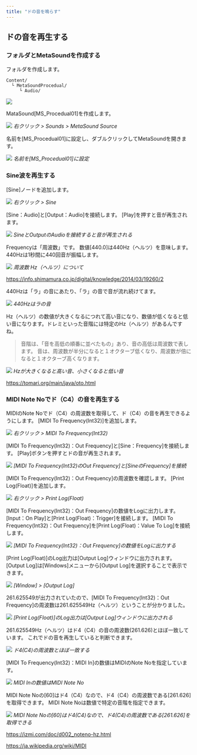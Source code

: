 ```yaml
---
title: "ドの音を鳴らす"
---
```


## ドの音を再生する

### フォルダとMetaSoundを作成する

フォルダを作成します。

```
Content/
  └ MetaSoundProcedual/
     └ Audio/
```

![](/images/books/ue5_metasound_createsound/chapter02_play_c_sound/2022-08-19-08-17-30.png)

MataSound[MS_Procedual01]を作成します。

![](/images/books/ue5_metasound_createsound/chapter02_play_c_sound/2022-08-19-08-18-55.png)
*右クリック > Sounds > MetaSound Source*

名前を[MS_Procedual01]に設定し、ダブルクリックしてMetaSoundを開きます。

![](/images/books/ue5_metasound_createsound/chapter02_play_c_sound/2022-08-19-08-20-00.png)
*名前を[MS_Procedual01]に設定*

### Sine波を再生する

[Sine]ノードを追加します。

![](/images/books/ue5_metasound_createsound/chapter02_play_c_sound/2022-08-21-18-27-33.png)
*右クリック > Sine*

[Sine：Audio]と[Output：Audio]を接続します。
[Play]を押すと音が再生されます。

![](/images/books/ue5_metasound_createsound/chapter02_play_c_sound/2022-08-21-18-29-51.png)
*SineとOutputのAudioを接続すると音が再生される*

Frequencyは「周波数」です。
数値[440.0]は440Hz（ヘルツ）を意味します。
440Hzは1秒間に440回音が振幅します。

![](/images/books/ue5_metasound_createsound/chapter02_play_c_sound/2022-02-19-16-55-18.png)
*周波数 Hz（ヘルツ）について*

https://info.shimamura.co.jp/digital/knowledge/2014/03/19260/2

440Hzは「ラ」の音にあたり、「ラ」の音で音が流れ続けてます。

![](/images/books/ue5_metasound_createsound/chapter02_play_c_sound/2022-02-19-16-56-24.png)
*440Hzはラの音*

Hz（ヘルツ）の数値が大きくなるにつれて高い音になり、数値が低くなると低い音になります。ドレミといった音階には特定のHz（ヘルツ）があるんですね。

>音階は、「音を高低の順番に並べたもの」あり、音の高低は周波数で表します。
>音は、周波数が半分になると１オクターブ低くなり、周波数が倍になると１オクターブ高くなります。

![](/images/books/ue5_metasound_createsound/chapter02_play_c_sound/2022-02-19-16-57-02.png)
*Hzが大きくなると高い音、小さくなると低い音*

https://tomari.org/main/java/oto.html

### MIDI Note Noでド（C4）の音を再生する

MIDIのNote Noでド（C4）の周波数を取得して、ド（C4）の音を再生できるようにします。
[MIDI To Frequency(Int32)]を追加します。

![](/images/books/ue5_metasound_createsound/chapter02_play_c_sound/2022-08-21-18-31-32.png)
*右クリック > MIDI To Frequency(Int32)*

[MIDI To Frequency(Int32)：Out Frequency]と[Sine：Frequency]を接続します。
[Play]ボタンを押すとドの音が再生されます。

![](/images/books/ue5_metasound_createsound/chapter02_play_c_sound/2022-08-21-18-34-27.png)
*[MIDI To Frequency(Int32)のOut Frequency]と[SineのFrequency]を接続*

[MIDI To Frequency(Int32)：Out Frequency]の周波数を確認します。
[Print Log(Float)]を追加します。

![](/images/books/ue5_metasound_createsound/chapter02_play_c_sound/2022-02-19-16-58-43.png)
*右クリック > Print Log(Float)*

[MIDI To Frequency(Int32)：Out Frequency]の数値をLogに出力します。
[Input：On Play]と[Print Log(Float)：Trigger]を接続します。
[MIDI To Frequency(Int32)：Out Frequency]を[Print Log(Float)：Value To Log]を接続します。

![](/images/books/ue5_metasound_createsound/chapter02_play_c_sound/2022-08-21-18-35-57.png)
*[MIDI To Frequency(Int32)：Out Frequency]の数値をLogに出力する*

[Print Log(Float)]のLog出力は[Output Log]ウィンドウに出力されます。
[Output Log]は[Windows]メニューから[Output Log]を選択することで表示できます。

![](/images/books/ue5_metasound_createsound/chapter02_play_c_sound/2022-08-21-18-37-30.png)
*[Window] > [Output Log]*

261.625549が出力されていたので、[MIDI To Frequency(Int32)：Out Frequency]の周波数は261.625549Hz（ヘルツ）ということが分かりました。

![](/images/books/ue5_metasound_createsound/chapter02_play_c_sound/2022-08-21-18-40-36.png)
*[Print Log(Float)]のLog出力は[Output Log]ウィンドウに出力される*

261.625549Hz（ヘルツ）はド4（C4）の音の周波数(261.626)とほぼ一致しています。
これでドの音を再生していると判断できます。

![](/images/books/ue5_metasound_createsound/chapter02_play_c_sound/2022-02-19-17-00-02.png)
*ド4(C4)の周波数とほぼ一致する*

[MIDI To Frequency(Int32)：MIDI In]の数値はMIDIのNote Noを指定しています。

![](/images/books/ue5_metasound_createsound/chapter02_play_c_sound/2022-08-21-18-41-06.png)
*MIDI Inの数値はMIDI Note No*

MIDI Note Noの[60]はド4（C4）なので、ド4（C4）の周波数である[261.626]を取得できます。
MIDI Note Noは数値で特定の音階を指定できます。

![](/images/books/ue5_metasound_createsound/chapter02_play_c_sound/2022-02-19-17-00-45.png)
*MIDI Note Noの[60]はド4(C4)なので、ド4(C4)の周波数である[261.626]を取得できる*

https://izmi.com/doc/d002_noteno-hz.html

https://ja.wikipedia.org/wiki/MIDI

